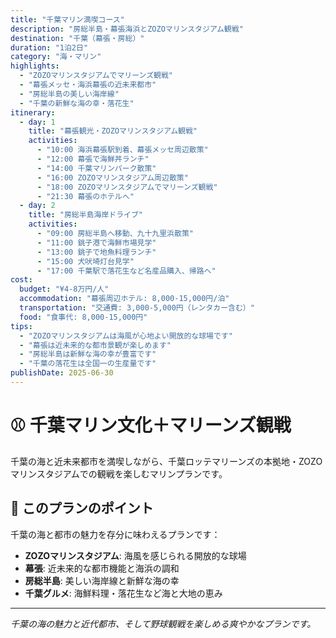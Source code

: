 ```yaml
---
title: "千葉マリン満喫コース"
description: "房総半島・幕張海浜とZOZOマリンスタジアム観戦"
destination: "千葉（幕張・房総）"
duration: "1泊2日"
category: "海・マリン"
highlights:
  - "ZOZOマリンスタジアムでマリーンズ観戦"
  - "幕張メッセ・海浜幕張の近未来都市"
  - "房総半島の美しい海岸線"
  - "千葉の新鮮な海の幸・落花生"
itinerary:
  - day: 1
    title: "幕張観光・ZOZOマリンスタジアム観戦"
    activities:
      - "10:00 海浜幕張駅到着、幕張メッセ周辺散策"
      - "12:00 幕張で海鮮丼ランチ"
      - "14:00 千葉マリンパーク散策"
      - "16:00 ZOZOマリンスタジアム周辺散策"
      - "18:00 ZOZOマリンスタジアムでマリーンズ観戦"
      - "21:30 幕張のホテルへ"
  - day: 2
    title: "房総半島海岸ドライブ"
    activities:
      - "09:00 房総半島へ移動、九十九里浜散策"
      - "11:00 銚子港で海鮮市場見学"
      - "13:00 銚子で地魚料理ランチ"
      - "15:00 犬吠埼灯台見学"
      - "17:00 千葉駅で落花生など名産品購入、帰路へ"
cost:
  budget: "¥4-8万円/人"
  accommodation: "幕張周辺ホテル: 8,000-15,000円/泊"
  transportation: "交通費: 3,000-5,000円（レンタカー含む）"
  food: "食事代: 8,000-15,000円"
tips:
  - "ZOZOマリンスタジアムは海風が心地よい開放的な球場です"
  - "幕張は近未来的な都市景観が楽しめます"
  - "房総半島は新鮮な海の幸が豊富です"
  - "千葉の落花生は全国一の生産量です"
publishDate: 2025-06-30
---
```


# ⚾ 千葉マリン文化＋マリーンズ観戦

千葉の海と近未来都市を満喫しながら、千葉ロッテマリーンズの本拠地・ZOZOマリンスタジアムでの観戦を楽しむマリンプランです。

## 🌟 このプランのポイント

千葉の海と都市の魅力を存分に味わえるプランです：

- **ZOZOマリンスタジアム**: 海風を感じられる開放的な球場
- **幕張**: 近未来的な都市機能と海浜の調和
- **房総半島**: 美しい海岸線と新鮮な海の幸
- **千葉グルメ**: 海鮮料理・落花生など海と大地の恵み

---

*千葉の海の魅力と近代都市、そして野球観戦を楽しめる爽やかなプランです。*